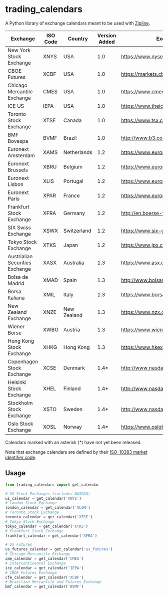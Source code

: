 # trading_calendars
A Python library of exchange calendars meant to be used with [Zipline](https://github.com/quantopian/zipline).

| Exchange                        | ISO Code | Country     | Version Added | Exchange Website (English)                              |
| ------------------------------- | -------- | ----------- | ------------- | ------------------------------------------------------- |
| New York Stock Exchange         | XNYS     | USA         | 1.0           | https://www.nyse.com/index                              |
| CBOE Futures                    | XCBF     | USA         | 1.0           | https://markets.cboe.com/us/futures/overview/           |
| Chicago Mercantile Exchange     | CMES     | USA         | 1.0           | https://www.cmegroup.com/                               |
| ICE US                          | IEPA     | USA         | 1.0           | https://www.theice.com/index                            |
| Toronto Stock Exchange          | XTSE     | Canada      | 1.0           | https://www.tsx.com/                                    |
| BMF Bovespa                     | BVMF     | Brazil      | 1.0           | http://www.b3.com.br/en_us/                             |
| Euronext Amsterdam              | XAMS     | Netherlands | 1.2           | https://www.euronext.com/en/regulation/amsterdam        |
| Euronext Brussels               | XBRU     | Belgium     | 1.2           | https://www.euronext.com/en/regulation/brussels         |
| Euronext Lisbon                 | XLIS     | Portugal    | 1.2           | https://www.euronext.com/en/regulation/lisbon           |
| Euronext Paris                  | XPAR     | France      | 1.2           | https://www.euronext.com/en/regulation/paris            |
| Frankfurt Stock Exchange        | XFRA     | Germany     | 1.2           | http://en.boerse-frankfurt.de/                          |
| SIX Swiss Exchange              | XSWX     | Switzerland | 1.2           | https://www.six-group.com/exchanges/index.html          |
| Tokyo Stock Exchange            | XTKS     | Japan       | 1.2           | https://www.jpx.co.jp/english/                          |
| Austrialian Securities Exchange | XASX     | Australia   | 1.3           | https://www.asx.com.au/                                 |
| Bolsa de Madrid                 | XMAD     | Spain       | 1.3           | http://www.bolsamadrid.es/ing/aspx/Portada/Portada.aspx |
| Borsa Italiana                  | XMIL     | Italy       | 1.3           | https://www.borsaitaliana.it/homepage/homepage.en.htm   |
| New Zealand Exchange            | XNZE     | New Zealand | 1.3           | https://www.nzx.com/                                    |
| Wiener Borse                    | XWBO     | Austria     | 1.3           | https://www.wienerborse.at/en/                          |
| Hong Kong Stock Exchange        | XHKG     | Hong Kong   | 1.3           | https://www.hkex.com.hk/?sc_lang=en                     |
| Copenhagen Stock Exchange       | XCSE     | Denmark     | 1.4*          | http://www.nasdaqomxnordic.com/                         |
| Helsinki Stock Exchange         | XHEL     | Finland     | 1.4*          | http://www.nasdaqomxnordic.com/                         |
| Stockholm Stock Exchange        | XSTO     | Sweden      | 1.4*          | http://www.nasdaqomxnordic.com/                         |
| Oslo Stock Exchange             | XOSL     | Norway      | 1.4*          | https://www.oslobors.no/ob_eng/                         |

Calendars marked with an asterisk (*) have not yet been released.

Note that exchange calendars are defined by their [ISO-10383 market identifier code](https://www.iso20022.org/10383/iso-10383-market-identifier-codes).

## Usage
```python
from trading_calendars import get_calendar

# US Stock Exchanges (includes NASDAQ)
us_calendar = get_calendar('XNYS')
# London Stock Exchange
london_calendar = get_calendar('XLON')
# Toronto Stock Exchange
toronto_calendar = get_calendar('XTSE')
# Tokyo Stock Exchange
tokyo_calendar = get_calendar('XTKS')
# Frankfurt Stock Exchange
frankfurt_calendar = get_calendar('XFRA')

# US Futures
us_futures_calendar = get_calendar('us_futures')
# Chicago Mercantile Exchange
cme_calendar = get_calendar('CMES')
# Intercontinental Exchange
ice_calendar = get_calendar('IEPA')
# CBOE Futures Exchange
cfe_calendar = get_calendar('XCBF')
# Brazilian Mercantile and Futures Exchange
bmf_calendar = get_calendar('BVMF')
```
